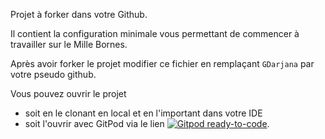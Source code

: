 Projet à forker dans votre Github.

Il contient la configuration minimale vous permettant de commencer à travailler sur le Mille Bornes.

Après avoir forker le projet modifier ce fichier en remplaçant `GDarjana` par votre pseudo github.

Vous pouvez ouvrir le projet 
* soit en le clonant en local et en l'important dans votre IDE
* soit l'ouvrir avec GitPod via le lien [![Gitpod ready-to-code](https://img.shields.io/badge/Gitpod-ready--to--code-blue?logo=gitpod)](https://gitpod.io/#https://github.com/gronono/Mille-Bornes-Starter).
